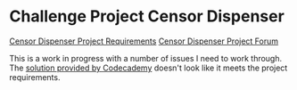 # Challenge Project Censor Dispenser

[Censor Dispenser Project Requirements](https://www.codecademy.com/practice/projects/censor-dispenser)
[Censor Dispenser Project Forum](https://discuss.codecademy.com/t/censor-dispenser-challenge-project-python/462400)

This is a work in progress with a number of issues I need to work through.  The [solution provided by Codecademy](https://s3.amazonaws.com/codecademy-content/PRO/independent-practice-projects/censor-dispenser/censor_dispenser_solution.zip) doesn't look like it meets the project requirements.